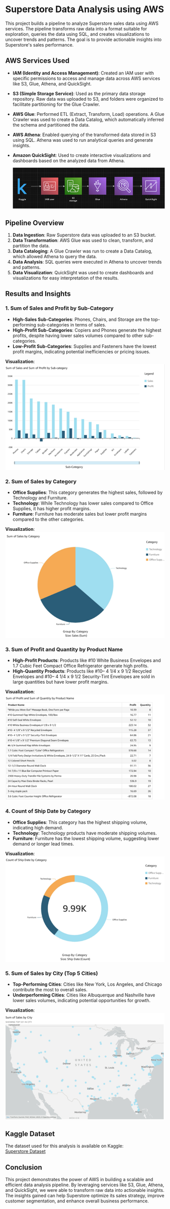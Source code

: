 # Superstore Data Analysis using AWS

This project builds a pipeline to analyze Superstore sales data using AWS services. The pipeline transforms raw data into a format suitable for exploration, queries the data using SQL, and creates visualizations to uncover trends and patterns. The goal is to provide actionable insights into Superstore's sales performance.

## AWS Services Used

- **IAM (Identity and Access Management)**: Created an IAM user with specific permissions to access and manage data across AWS services like S3, Glue, Athena, and QuickSight.
- **S3 (Simple Storage Service)**: Used as the primary data storage repository. Raw data was uploaded to S3, and folders were organized to facilitate partitioning for the Glue Crawler.
- **AWS Glue**: Performed ETL (Extract, Transform, Load) operations. A Glue Crawler was used to create a Data Catalog, which automatically inferred the schema and partitioned the data.
- **AWS Athena**: Enabled querying of the transformed data stored in S3 using SQL. Athena was used to run analytical queries and generate insights.
- **Amazon QuickSight**: Used to create interactive visualizations and dashboards based on the analyzed data from Athena.

  ![Superstore Sales Chart](Images/flow.png)


## Pipeline Overview

1. **Data Ingestion**: Raw Superstore data was uploaded to an S3 bucket.
2. **Data Transformation**: AWS Glue was used to clean, transform, and partition the data.
3. **Data Cataloging**: A Glue Crawler was run to create a Data Catalog, which allowed Athena to query the data.
4. **Data Analysis**: SQL queries were executed in Athena to uncover trends and patterns.
5. **Data Visualization**: QuickSight was used to create dashboards and visualizations for easy interpretation of the results.

## Results and Insights

### 1. Sum of Sales and Profit by Sub-Category
- **High-Sales Sub-Categories**: Phones, Chairs, and Storage are the top-performing sub-categories in terms of sales.
- **High-Profit Sub-Categories**: Copiers and Phones generate the highest profits, despite having lower sales volumes compared to other sub-categories.
- **Low-Profit Sub-Categories**: Supplies and Fasteners have the lowest profit margins, indicating potential inefficiencies or pricing issues.

**Visualization**:
 ![Superstore Sales Chart](Images/Quicksight-report_page-0001.jpg)
 
### 2. Sum of Sales by Category
- **Office Supplies**: This category generates the highest sales, followed by Technology and Furniture.
- **Technology**: While Technology has lower sales compared to Office Supplies, it has higher profit margins.
- **Furniture**: Furniture has moderate sales but lower profit margins compared to the other categories.

**Visualization**:
 ![Superstore Sales Chart](Images/Quicksight-report_page-0002.jpg)

### 3. Sum of Profit and Quantity by Product Name
- **High-Profit Products**: Products like #10 White Business Envelopes and 1.7 Cubic Feet Compact Office Refrigerator generate high profits.
- **High-Quantity Products**: Products like #10– 4 1/4 x 9 1/2 Recycled Envelopes and #10– 4 1/4 x 9 1/2 Security-Tint Envelopes are sold in large quantities but have lower profit margins.

**Visualization**:
 ![Superstore Sales Chart](Images/Quicksight-report_page-0003.jpg)

### 4. Count of Ship Date by Category
- **Office Supplies**: This category has the highest shipping volume, indicating high demand.
- **Technology**: Technology products have moderate shipping volumes.
- **Furniture**: Furniture has the lowest shipping volume, suggesting lower demand or longer lead times.

**Visualization**:
 ![Superstore Sales Chart](Images/Quicksight-report_page-0004.jpg)

### 5. Sum of Sales by City (Top 5 Cities)
- **Top-Performing Cities**: Cities like New York, Los Angeles, and Chicago contribute the most to overall sales.
- **Underperforming Cities**: Cities like Albuquerque and Nashville have lower sales volumes, indicating potential opportunities for growth.

**Visualization**:
 ![Superstore Sales Chart](Images/Quicksight-report_page-0005.jpg)

## Kaggle Dataset

The dataset used for this analysis is available on Kaggle:  
[Superstore Dataset](https://www.kaggle.com/datasets)

## Conclusion

This project demonstrates the power of AWS in building a scalable and efficient data analysis pipeline. By leveraging services like S3, Glue, Athena, and QuickSight, we were able to transform raw data into actionable insights. The insights gained can help Superstore optimize its sales strategy, improve customer segmentation, and enhance overall business performance.

